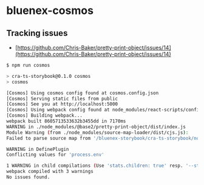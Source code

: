 # bluenex-cosmos

## Tracking issues

- [https://github.com/Chris-Baker/pretty-print-object/issues/14](https://github.com/Chris-Baker/pretty-print-object/issues/14)

```sh
$ npm run cosmos

> cra-ts-storybook@0.1.0 cosmos
> cosmos

[Cosmos] Using cosmos config found at cosmos.config.json
[Cosmos] Serving static files from public
[Cosmos] See you at http://localhost:5000
[Cosmos] Using webpack config found at node_modules/react-scripts/config/webpack.config.js
[Cosmos] Building webpack...
webpack built 8605713533632b3455dd in 7170ms
WARNING in ./node_modules/@base2/pretty-print-object/dist/index.js
Module Warning (from ./node_modules/source-map-loader/dist/cjs.js):
Failed to parse source map from '/bluenex-storybook/cra-ts-storybook/node_modules/@base2/pretty-print-object/src/index.ts' file: Error: ENOENT: no such file or directory, open '/bluenex-storybook/cra-ts-storybook/node_modules/@base2/pretty-print-object/src/index.ts'

WARNING in DefinePlugin
Conflicting values for 'process.env'

1 WARNING in child compilations (Use 'stats.children: true' resp. '--stats-children' for more details)
webpack compiled with 3 warnings
No issues found.

```